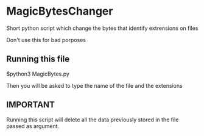 # MagicBytesChanger
Short python script which change the bytes that identify extrensions on files

Don't use this for bad porposes


## Running this file
$python3 MagicBytes.py

Then you will be asked to type the name of the file and the extensions

## IMPORTANT

Running this script will delete all the data previously stored in the file
passed as argument.
